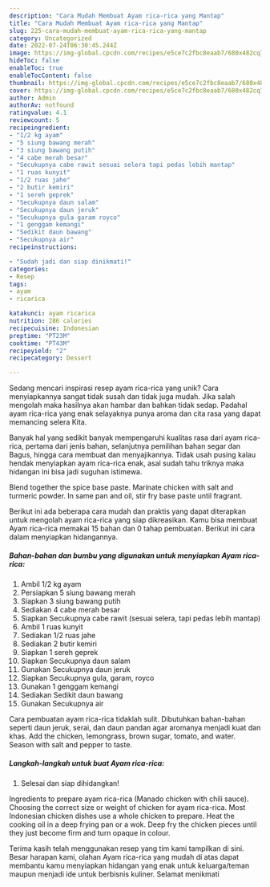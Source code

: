 ```yaml
---
description: "Cara Mudah Membuat Ayam rica-rica yang Mantap"
title: "Cara Mudah Membuat Ayam rica-rica yang Mantap"
slug: 225-cara-mudah-membuat-ayam-rica-rica-yang-mantap
category: Uncategorized
date: 2022-07-24T06:30:45.244Z
image: https://img-global.cpcdn.com/recipes/e5ce7c2fbc8eaab7/680x482cq70/ayam-rica-rica-foto-resep-utama.jpg
hideToc: false
enableToc: true
enableTocContent: false
thumbnail: https://img-global.cpcdn.com/recipes/e5ce7c2fbc8eaab7/680x482cq70/ayam-rica-rica-foto-resep-utama.jpg
cover: https://img-global.cpcdn.com/recipes/e5ce7c2fbc8eaab7/680x482cq70/ayam-rica-rica-foto-resep-utama.jpg
author: Admin
authorAv: notfound
ratingvalue: 4.1
reviewcount: 5
recipeingredient:
- "1/2 kg ayam"
- "5 siung bawang merah"
- "3 siung bawang putih"
- "4 cabe merah besar"
- "Secukupnya cabe rawit sesuai selera tapi pedas lebih mantap"
- "1 ruas kunyit"
- "1/2 ruas jahe"
- "2 butir kemiri"
- "1 sereh geprek"
- "Secukupnya daun salam"
- "Secukupnya daun jeruk"
- "Secukupnya gula garam royco"
- "1 genggam kemangi"
- "Sedikit daun bawang"
- "Secukupnya air"
recipeinstructions:

- "Sudah jadi dan siap dinikmati!"
categories:
- Resep
tags:
- ayam
- ricarica

katakunci: ayam ricarica 
nutrition: 286 calories
recipecuisine: Indonesian
preptime: "PT23M"
cooktime: "PT43M"
recipeyield: "2"
recipecategory: Dessert

---
```





Sedang mencari inspirasi resep ayam rica-rica yang unik? Cara menyiapkannya sangat tidak susah dan tidak juga mudah. Jika salah mengolah maka hasilnya akan hambar dan bahkan tidak sedap. Padahal ayam rica-rica yang enak selayaknya punya aroma dan cita rasa yang dapat memancing selera Kita.





Banyak hal yang sedikit banyak mempengaruhi kualitas rasa dari ayam rica-rica, pertama dari jenis bahan, selanjutnya pemilihan bahan segar dan Bagus, hingga cara membuat dan menyajikannya. Tidak usah pusing kalau hendak menyiapkan ayam rica-rica enak,      asal sudah tahu triknya maka hidangan ini bisa jadi suguhan istimewa.














Blend together the spice base paste. Marinate chicken with salt and turmeric powder. In same pan and oil, stir fry base paste until fragrant.






Berikut ini ada beberapa cara mudah dan praktis yang dapat diterapkan untuk mengolah ayam rica-rica yang siap dikreasikan. Kamu bisa membuat Ayam rica-rica memakai 15 bahan dan 0 tahap pembuatan. Berikut ini cara dalam menyiapkan hidangannya.

<!--inarticleads1-->

##### Bahan-bahan dan bumbu yang digunakan untuk menyiapkan Ayam rica-rica:

1. Ambil 1/2 kg ayam
1. Persiapkan 5 siung bawang merah
1. Siapkan 3 siung bawang putih
1. Sediakan 4 cabe merah besar
1. Siapkan Secukupnya cabe rawit (sesuai selera, tapi pedas lebih mantap)
1. Ambil 1 ruas kunyit
1. Sediakan 1/2 ruas jahe
1. Sediakan 2 butir kemiri
1. Siapkan 1 sereh geprek
1. Siapkan Secukupnya daun salam
1. Gunakan Secukupnya daun jeruk
1. Siapkan Secukupnya gula, garam, royco
1. Gunakan 1 genggam kemangi
1. Sediakan Sedikit daun bawang
1. Gunakan Secukupnya air


Cara pembuatan ayam rica-rica tidaklah sulit. Dibutuhkan bahan-bahan seperti daun jeruk, serai, dan daun pandan agar aromanya menjadi kuat dan khas. Add the chicken, lemongrass, brown sugar, tomato, and water. Season with salt and pepper to taste. 

<!--inarticleads2-->

##### Langkah-langkah untuk buat Ayam rica-rica:


1. Selesai dan siap dihidangkan!

Ingredients to prepare ayam rica-rica (Manado chicken with chili sauce). Choosing the correct size or weight of chicken for ayam rica-rica. Most Indonesian chicken dishes use a whole chicken to prepare. Heat the cooking oil in a deep frying pan or a wok. Deep fry the chicken pieces until they just become firm and turn opaque in colour. 

Terima kasih telah menggunakan resep yang tim kami tampilkan di sini. Besar harapan kami, olahan Ayam rica-rica yang mudah di atas dapat membantu kamu menyiapkan hidangan yang enak untuk keluarga/teman maupun menjadi ide untuk berbisnis kuliner. Selamat menikmati
